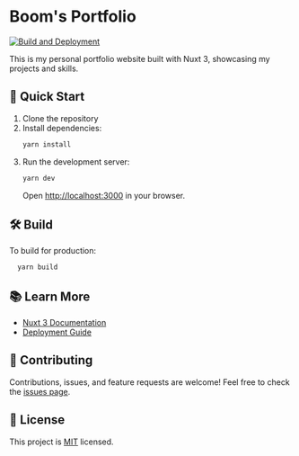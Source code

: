 # Boom's Portfolio

[![Build and Deployment](https://github.com/boomNDS/new_portfolio/actions/workflows/deployment.yml/badge.svg)](https://github.com/boomNDS/new_portfolio/actions/workflows/deployment.yml)

This is my personal portfolio website built with Nuxt 3, showcasing my projects and skills.

## 🚀 Quick Start

1. Clone the repository
2. Install dependencies:
   ```bash
   yarn install
   ```
3. Run the development server:
   ```bash
   yarn dev
   ```
   Open [http://localhost:3000](http://localhost:3000) in your browser.

## 🛠 Build

To build for production:

```bash
  yarn build
```

## 📚 Learn More

- [Nuxt 3 Documentation](https://nuxt.com/docs/getting-started/introduction)
- [Deployment Guide](https://nuxt.com/docs/getting-started/deployment)

## 🤝 Contributing

Contributions, issues, and feature requests are welcome! Feel free to check the [issues page](https://github.com/boomNDS/new_portfolio/issues).

## 📝 License

This project is [MIT](LICENSE) licensed.

